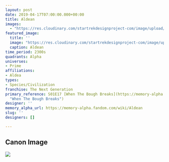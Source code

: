 ```yaml
---
layout: post
date: 2019-04-17T07:00:00.000+00:00
title: Aldean
images:
  - "https://res.cloudinary.com/startrekdesignproject-com/image/upload/v1555543394/Aldean.png"  
featured_image:
  title: ''
  image: "https://res.cloudinary.com/startrekdesignproject-com/image/upload/v1555543394/Aldean.png"
  caption: Aldean
time_period: 2300s
quadrants: Alpha
universes:
- Prime
affiliations:
- Aldea
types:
- Species/Civilization
franchise: The Next Generation
primary_reference: S01E17 [When The Bough Breaks](https://memory-alpha.fandom.com/wiki/When_The_Bough_Breaks
  "When The Bough Breaks")
designer: ''
memory_alpha_url: https://memory-alpha.fandom.com/wiki/Aldean
slug: ''
designers: []

---
```

## Canon Image

![](https://res.cloudinary.com/startrekdesignproject-com/image/upload/v1555543394/Aldean1.jpg)